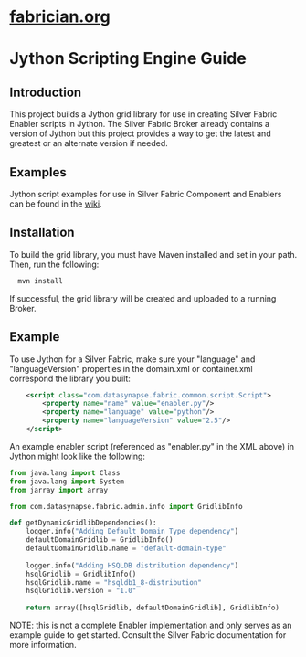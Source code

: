[fabrician.org](http://fabrician.org/)
==========================================================================
Jython Scripting Engine Guide
==========================================================================

Introduction
--------------------------------------
This project builds a Jython grid library for use in creating Silver Fabric Enabler scripts in Jython.  The
Silver Fabric Broker already contains a version of Jython but this project provides a way to get the latest
and greatest or an alternate version if needed.

Examples
--------------------------------------
Jython script examples for use in Silver Fabric Component and Enablers can be found in the [wiki](https://github.com/fabrician/jython-scripting-engine/wiki).

Installation
--------------------------------------
To build the grid library, you must have Maven installed and set in your path. Then, run the
following:

```bash
  mvn install
```

If successful, the grid library will be created and uploaded to a running Broker.


Example
--------------------------------------
To use Jython for a Silver Fabric, make sure your "language" and "languageVersion" 
properties in the domain.xml or container.xml correspond the library you built:

```xml
    <script class="com.datasynapse.fabric.common.script.Script">
        <property name="name" value="enabler.py"/>
        <property name="language" value="python"/>
        <property name="languageVersion" value="2.5"/>
    </script>
```
    
An example enabler script (referenced as "enabler.py" in the XML above) in Jython might look 
like the following:

```python
from java.lang import Class
from java.lang import System
from jarray import array

from com.datasynapse.fabric.admin.info import GridlibInfo

def getDynamicGridlibDependencies():
    logger.info("Adding Default Domain Type dependency")
    defaultDomainGridlib = GridlibInfo()
    defaultDomainGridlib.name = "default-domain-type"
    
    logger.info("Adding HSQLDB distribution dependency")
    hsqlGridlib = GridlibInfo()
    hsqlGridlib.name = "hsqldb1_8-distribution"
    hsqlGridlib.version = "1.0"
    
    return array([hsqlGridlib, defaultDomainGridlib], GridlibInfo)
```    
NOTE: this is not a complete Enabler implementation and only serves as an example guide to get started. Consult the Silver Fabric documentation for more information.
